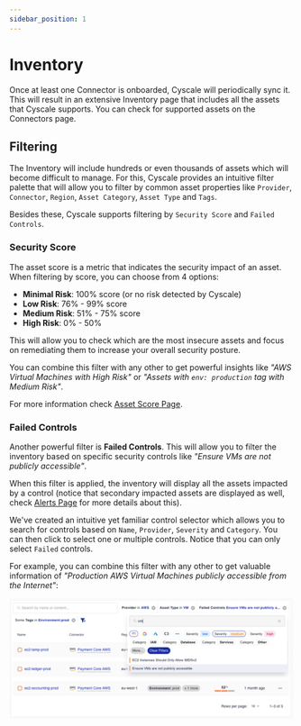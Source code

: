 ```yaml
---
sidebar_position: 1
---
```


# Inventory

Once at least one Connector is onboarded, Cyscale will periodically sync it. This will result in an extensive Inventory page that includes all the assets that Cyscale supports. You can check for supported assets on the Connectors page.

## Filtering

The Inventory will include hundreds or even thousands of assets which will become difficult to manage. For this, Cyscale provides an intuitive filter palette that will allow you to filter by common asset properties like `Provider`, `Connector`, `Region`, `Asset Category`, `Asset Type` and `Tags`.

Besides these, Cyscale supports filtering by `Security Score` and `Failed Controls`.

### Security Score

The asset score is a metric that indicates the security impact of an asset. When filtering by  score, you can choose from 4 options:
 - **Minimal Risk**: 100% score (or no risk detected by Cyscale)
 - **Low Risk**: 76% - 99% score
 - **Medium Risk**: 51% - 75% score
 - **High Risk**: 0% - 50%

This will allow you to check which are the most insecure assets and focus on remediating them to increase your overall security posture.

You can combine this filter with any other to get powerful insights like *"AWS Virtual Machines with High Risk"* or *"Assets with `env: production` tag with Medium Risk"*.

For more information check [Asset Score Page](../security/asset-score.md).

### Failed Controls

Another powerful filter is **Failed Controls**. This will allow you to filter the inventory based on specific security controls like *"Ensure VMs are not publicly accessible"*.

When this filter is applied, the inventory will display all the assets impacted by a control (notice that secondary impacted assets are displayed as well, check [Alerts Page](../security/alerts.md#impacted-assets) for more details about this).

We've created an intuitive yet familiar control selector  which allows you to search for controls based on `Name`, `Provider`, `Severity` and `Category`. You can then click to select one or multiple controls. Notice that you can only select `Failed` controls.

For example, you can combine this filter with any other to get valuable information of *"Production AWS Virtual Machines publicly accessible from the Internet"*:

![Failed Controls filter UI](/img/impacted-by-controls-filter.png)

